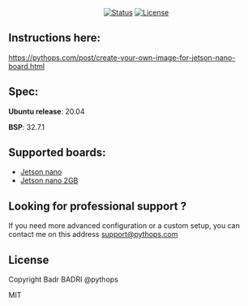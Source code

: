 <div align="center">

[![Status](https://img.shields.io/badge/status-active-success.svg)]()
[![License](https://img.shields.io/badge/license-MIT-blue)]()
</div>

## Instructions here:

https://pythops.com/post/create-your-own-image-for-jetson-nano-board.html

## Spec:
**Ubuntu release**: 20.04

**BSP**: 32.7.1

## Supported boards:
- [Jetson nano](https://developer.nvidia.com/embedded/jetson-nano-developer-kit)
- [Jetson nano 2GB](https://developer.nvidia.com/embedded/jetson-nano-2gb-developer-kit)

## Looking for professional support ?
If you need more advanced configuration or a custom setup, you can contact me on this address support@pythops.com

## License
Copyright Badr BADRI @pythops

MIT

